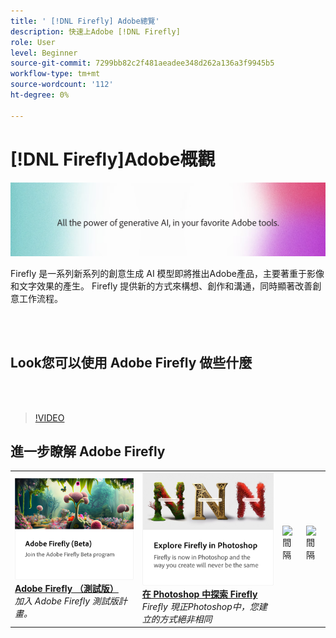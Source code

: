 ```yaml
---
title: ' [!DNL Firefly] Adobe總覽'
description: 快速上Adobe [!DNL Firefly]
role: User
level: Beginner
source-git-commit: 7299bb82c2f481aeadee348d262a136a3f9945b5
workflow-type: tm+mt
source-wordcount: '112'
ht-degree: 0%

---
```


# [!DNL Firefly]Adobe概觀

![Firefly Hero Image](../assets/firefly.png)

Firefly 是一系列新系列的創意生成 AI 模型即將推出Adobe產品，主要著重于影像和文字效果的產生。 Firefly 提供新的方式來構想、創作和溝通，同時顯著改善創意工作流程。

<br> 

## Look您可以使用 Adobe Firefly 做些什麼

<br> 

>[!VIDEO](https://video.tv.adobe.com/v/3416970t1?quality=12&learn=on&hidetitle=true)

## 進一步瞭解 Adobe Firefly

<table>
<tr>
   <td>
      <a href="https://firefly.adobe.com/" target="_blank">
         <img alt="Adobe Firefly （測試版）" src="assets/firefly-beta.png" />
      </a>
      <div>
      <a href="https://firefly.adobe.com/" target="_blank"><strong>Adobe Firefly （測試版）</strong></a>
      </div>
      <em>加入 Adobe Firefly 測試版計畫。</em>
      <br>
  </td>
  <td>
      <a href="https://www.adobe.com/sensei/generative-ai/firefly.html" target="_blank">
         <img alt="在 Photoshop 中探索 Firefly" src="assets/firefly-photoshop.png" />
      </a>
      <div>
      <a href="https://www.adobe.com/sensei/generative-ai/firefly.html" target="_blank"><strong>在 Photoshop 中探索 Firefly</strong></a>
      </div>
      <em>Firefly 現正Photoshop中，您建立的方式絕非相同</em>
      <br>
  </td>
  <td>
    <img alt="間隔" src="../assets/Whitespacer.png" />
    <div>
    <br>
  </td>
  <td>
    <img alt="間隔" src="../assets/Whitespacer.png" />
    <div>
    <br>
  </td>
</tr>
</table>
